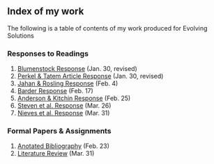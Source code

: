 ## Index of my work
The following is a table of contents of my work produced for Evolving Solutions

### Responses to Readings

1. [Blumenstock Response](https://ronanchance.github.io/Evolving-Solutions/Blumenstock.html) (Jan. 30, revised)
2. [Perkel & Tatem Article Response](https://ronanchance.github.io/Evolving-Solutions/Perkel_Tatem.html) (Jan. 30, revised)
3. [Jahan & Rosling Response](https://ronanchance.github.io/Evolving-Solutions/Jahan_Rosling.html) (Feb. 4)
4. [Barder Response](https://ronanchance.github.io/EvolvingSolutions/Development_Barder.html) (Feb. 17)
5. [Anderson & Kitchin Response](https://ronanchance.github.io/Evolving-Solutions/Anderson_Kitchin.html) (Feb. 25)
6. [Steven et al. Response](https://ronanchance.github.io/Evolving-Solutions/Steven_RandomForest.html) (Mar. 26)
7. [Nieves et al. Response](https://ronanchance.github.io/Evolving-Solutions/Nieves_RFPopulation.html) (Mar. 31)

### Formal Papers & Assignments

1. [Anotated Bibliography](https://ronanchance.github.io/Evolving-Solutions/Assignment_1) (Feb. 23)
2. [Literature Review](https://ronanchance.github.io/Evolving-Solutions/Assignment_2) (Mar. 31)
